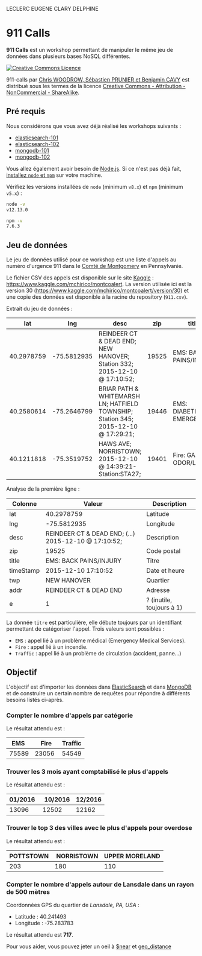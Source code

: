 LECLERC EUGENE
CLARY DELPHINE

# 911 Calls

**911 Calls** est un workshop permettant de manipuler le même jeu de données dans plusieurs bases NoSQL différentes.

<a rel="license" href="http://creativecommons.org/licenses/by-nc-sa/4.0/"><img alt="Creative Commons Licence" style="border-width:0" src="https://i.creativecommons.org/l/by-nc-sa/4.0/88x31.png" /></a>

<span xmlns:dct="http://purl.org/dc/terms/" property="dct:title">911-calls</span> par <a xmlns:cc="http://creativecommons.org/ns#" href="https://github.com/nosql-bootcamp/911-calls" property="cc:attributionName" rel="cc:attributionURL">Chris WOODROW, Sébastien PRUNIER et Benjamin CAVY</a> est distribué sous les termes de la licence <a rel="license" href="http://creativecommons.org/licenses/by-nc-sa/4.0/">Creative Commons - Attribution - NonCommercial - ShareAlike</a>.

## Pré requis

Nous considérons que vous avez déjà réalisé les workshops suivants :

* [elasticsearch-101](https://github.com/nosql-bootcamp/elasticsearch-101)
* [elasticsearch-102](https://github.com/nosql-bootcamp/elasticsearch-102)
* [mongodb-101](https://github.com/nosql-bootcamp/mongodb-101)
* [mongodb-102](https://github.com/nosql-bootcamp/mongodb-102)

Vous allez également avoir besoin de [Node.js](https://nodejs.org). Si ce n'est pas déjà fait, [installez `node` et `npm`](https://nodejs.org/en/download/) sur votre machine.

Vérifiez les versions installées de `node` (minimum `v8.x`) et `npm` (minimum `v5.x`) :

```bash
node -v
v12.13.0
```

```bash
npm -v
7.6.3
```

## Jeu de données

Le jeu de données utilisé pour ce workshop est une liste d'appels au numéro d'urgence 911 dans le [Comté de Montgomery](https://www.google.fr/maps/place/Comt%C3%A9+de+Montgomery,+Pennsylvanie,+%C3%89tats-Unis/data=!4m2!3m1!1s0x89c69c3956b226eb:0x4b0baa22f9505dbd?sa=X&ved=0ahUKEwiMt6HWp8fRAhUG0xoKHfyWCvsQ8gEIdDAO) en Pennsylvanie.

Le fichier CSV des appels est disponible sur le site [Kaggle](https://www.kaggle.com/datasets) : https://www.kaggle.com/mchirico/montcoalert. La version utilisée ici est la version 30 (https://www.kaggle.com/mchirico/montcoalert/version/30) et une copie des données est disponible à la racine du repository (`911.csv`).

Extrait du jeu de données :

| lat | lng | desc | zip | title | timeStamp | twp | addr | e   |
| --- | --- | ---- | --- | ----- | --------- | --- | ---- | --- |
| 40.2978759 | -75.5812935 | REINDEER CT & DEAD END;  NEW HANOVER; Station 332; 2015-12-10 @ 17:10:52; | 19525 | EMS: BACK PAINS/INJURY | 2015-12-10 17:10:52 | NEW HANOVER | REINDEER CT & DEAD END | 1 |
| 40.2580614 | -75.2646799 | BRIAR PATH & WHITEMARSH LN;  HATFIELD TOWNSHIP; Station 345; 2015-12-10 @ 17:29:21; | 19446 | EMS: DIABETIC EMERGENCY | 2015-12-10 17:29:21 | HATFIELD TOWNSHIP | BRIAR PATH & WHITEMARSH LN | 1 |
| 40.1211818 | -75.3519752 | HAWS AVE; NORRISTOWN; 2015-12-10 @ 14:39:21-Station:STA27; | 19401 | Fire: GAS-ODOR/LEAK | 2015-12-10 14:39:21 | NORRISTOWN | HAWS AVE | 1 |

Analyse de la première ligne :

| Colonne   | Valeur                                               | Description               |
| --------- | ---------------------------------------------------- | ------------------------- |
| lat       | 40.2978759                                           | Latitude                  |
| lng       | -75.5812935                                          | Longitude                 |
| desc      | REINDEER CT & DEAD END; (...) 2015-12-10 @ 17:10:52; | Description               |
| zip       | 19525                                                | Code postal               |
| title     | EMS: BACK PAINS/INJURY                               | Titre                     |
| timeStamp | 2015-12-10 17:10:52                                  | Date et heure             |
| twp       | NEW HANOVER                                          | Quartier                  |
| addr      | REINDEER CT & DEAD END                               | Adresse                   |
| e         | 1                                                    | ? (inutile, toujours à 1) |

La donnée `titre` est particulière, elle débute toujours par un identifiant permettant de catégoriser l'appel. Trois valeurs sont possibles :

* `EMS` : appel lié à un problème médical (Emergency Medical Services).
* `Fire` : appel lié à un incendie.
* `Traffic` : appel lié à un problème de circulation (accident, panne...)


## Objectif

L'objectif est d'importer les données dans [ElasticSearch](./elasticsearch) et dans [MongoDB](./mongodb) et de construire un certain nombre de requêtes pour répondre à différents besoins listés ci-après.

### Compter le nombre d'appels par catégorie

Le résultat attendu est :

| EMS   | Fire  | Traffic |
| ----- | ----- | ------- |
| 75589 | 23056 | 54549   |



### Trouver les 3 mois ayant comptabilisé le plus d'appels

Le résultat attendu est :

| 01/2016 | 10/2016 | 12/2016 |
| ------- | ------- | ------- |
| 13096   | 12502   | 12162   |



### Trouver le top 3 des villes avec le plus d'appels pour overdose

Le résultat attendu est :

| POTTSTOWN | NORRISTOWN | UPPER MORELAND |
| --------- | ---------- | -------------- |
| 203       | 180        | 110            |


### Compter le nombre d'appels autour de Lansdale dans un rayon de 500 mètres

Coordonnées GPS du quartier de *Lansdale, PA, USA* :

* Latitude : 40.241493
* Longitude : -75.283783

Le résultat attendu est **717**.



Pour vous aider, vous pouvez jeter un oeil à [$near](https://docs.mongodb.com/manual/reference/operator/query/near/index.html) et [geo_distance](https://www.elastic.co/guide/en/elasticsearch/reference/current/query-dsl-geo-distance-query.html)
